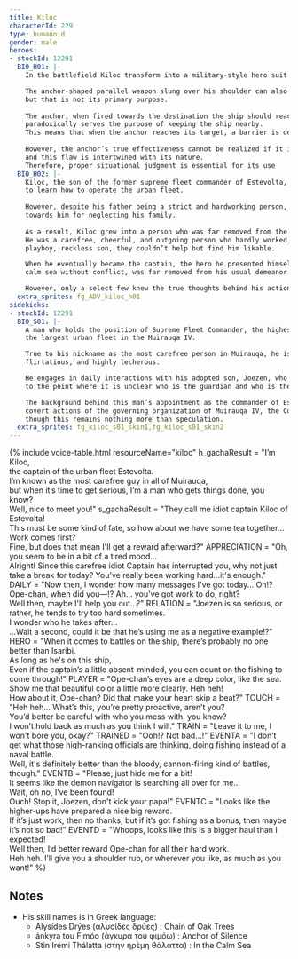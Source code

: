 ```yaml
---
title: Kiloc
characterId: 229
type: humanoid
gender: male
heroes:
- stockId: 12291
  BIO_H01: |-
    In the battlefield Kiloc transform into a military-style hero suit resembling that of a captain.

    The anchor-shaped parallel weapon slung over his shoulder can also be used as a throwing weapon,
    but that is not its primary purpose.
  
    The anchor, when fired towards the destination the ship should reach,
    paradoxically serves the purpose of keeping the ship nearby.
    This means that when the anchor reaches its target, a barrier is deployed around the ship to safely guide the crew.
    
    However, the anchor’s true effectiveness cannot be realized if it is shot down,
    and this flaw is intertwined with its nature.
    Therefore, proper situational judgment is essential for its use
  BIO_H02: |-
    Kiloc, the son of the former supreme fleet commander of Estevolta, was subjected to an elite education from a young age
    to learn how to operate the urban fleet.
  
    However, despite his father being a strict and hardworking person, Kiloc developed a sense of resentment
    towards him for neglecting his family.
  
    As a result, Kiloc grew into a person who was far removed from the ideal son his father had envisioned.
    He was a carefree, cheerful, and outgoing person who hardly worked, and though the people of Estevolta would tease him as the
    playboy, reckless son, they couldn’t help but find him likable.

    When he eventually became the captain, the hero he presented himself to be, aim to lead everyone to a peaceful,
    calm sea without conflict, was far removed from his usual demeanor.

    However, only a select few knew the true thoughts behind his actions.
  extra_sprites: fg_ADV_kiloc_h01
sidekicks:
- stockId: 12291
  BIO_S01: |-
    A man who holds the position of Supreme Fleet Commander, the highest-ranking officer overseeing all the ships of Estevolta,
    the largest urban fleet in the Muirauqa IV.

    True to his nickname as the most carefree person in Muirauqa, he is an uninhibited, easygoing individual who is lazy,
    flirtatious, and highly lecherous.

    He engages in daily interactions with his adopted son, Joezen, who serves as the fleet's navigator,
    to the point where it is unclear who is the guardian and who is the dependent.

    The background behind this man’s appointment as the commander of Estevolta is rumored to involve the
    covert actions of the governing organization of Muirauqa IV, the Council of Commanders,
    though this remains nothing more than speculation.
  extra_sprites: fg_kiloc_s01_skin1,fg_kiloc_s01_skin2
---
```


{% include voice-table.html resourceName="kiloc"
h_gachaResult = "I’m Kiloc,<br>the captain of the urban fleet Estevolta.<br>I’m known as the most carefree guy in all of Muirauqa,<br>but when it’s time to get serious, I’m a man who gets things done, you know?<br>Well, nice to meet you!"
s_gachaResult = "They call me idiot captain Kiloc of Estevolta!<br>This must be some kind of fate, so how about we have some tea together...<br>Work comes first?<br>Fine, but does that mean I'll get a reward afterward?"
APPRECIATION = "Oh, you seem to be in a bit of a tired mood... <br>Alright! Since this carefree idiot Captain has interrupted you, why not just take a break for today? You’ve really been working hard...it's enough."
DAILY = "Now then, I wonder how many messages I've got today... Oh!?<br>Ope-chan, when did you—!? Ah... you've got work to do, right?<br>Well then, maybe I'll help you out...?"
RELATION = "Joezen is so serious, or rather, he tends to try too hard sometimes.<br>I wonder who he takes after...<br>...Wait a second, could it be that he’s using me as a negative example!?"
HERO = "When it comes to battles on the ship, there’s probably no one better than Isaribi.<br> As long as he's on this ship,<br>
Even if the captain’s a little absent-minded, you can count on the fishing to come through!"
PLAYER = "Ope-chan’s eyes are a deep color, like the sea.<br>Show me that beautiful color a little more clearly. Heh heh!<br>How about it, Ope-chan? Did that make your heart skip a beat?"
TOUCH = "Heh heh... What’s this, you’re pretty proactive, aren’t you?<br>You’d better be careful with who you mess with, you know?<br>I won’t hold back as much as you think I will."
TRAIN = "Leave it to me, I won't bore you, okay?"
TRAINED = "Ooh!? Not bad...!"
EVENTA = "I don’t get what those high-ranking officials are thinking, doing fishing instead of a naval battle. <br>Well, it's definitely better than the bloody, cannon-firing kind of battles, though."
EVENTB = "Please, just hide me for a bit!<br>It seems like the demon navigator is searching all over for me...<br>Wait, oh no, I’ve been found!<br>Ouch! Stop it, Joezen, don't kick your papa!"
EVENTC = "Looks like the higher-ups have prepared a nice big reward.<br>If it’s just work, then no thanks, but if it’s got fishing as a bonus, then maybe it’s not so bad!"
EVENTD = "Whoops, looks like this is a bigger haul than I expected!<br>Well then, I’d better reward Ope-chan for all their hard work.<br>Heh heh. I’ll give you a shoulder rub, or wherever you like, as much as you want!"
%}

## Notes
- His skill names is in Greek language:
  - Alysídes Drýes (αλυσίδες δρύες) : Chain of Oak Trees
  - ánkyra tou Fimóo (άγκυρα του φιμόω) : Anchor of Silence
  - Stin Irémi Thálatta (στην ηρέμη θάλαττα) : In the Calm Sea
